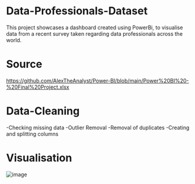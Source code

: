 # Data-Professionals-Dataset
This project showcases a dashboard created using PowerBi, to visualise data from a recent survey taken regarding data professionals across the world. 

# Source
https://github.com/AlexTheAnalyst/Power-BI/blob/main/Power%20BI%20-%20Final%20Project.xlsx

# Data-Cleaning 
-Checking missing data
-Outlier Removal
-Removal of duplicates
-Creating and splitting columns

# Visualisation 
![image](https://user-images.githubusercontent.com/127852020/228816127-9db641bd-f7fe-4b5e-a3d8-5a42c6d4462c.png)

